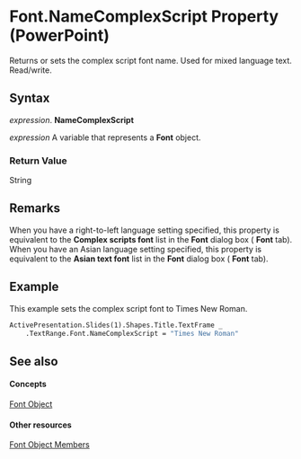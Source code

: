 
# Font.NameComplexScript Property (PowerPoint)

Returns or sets the complex script font name. Used for mixed language text. Read/write.


## Syntax

 _expression_. **NameComplexScript**

 _expression_ A variable that represents a **Font** object.


### Return Value

String


## Remarks

When you have a right-to-left language setting specified, this property is equivalent to the  **Complex scripts font** list in the **Font** dialog box ( **Font** tab). When you have an Asian language setting specified, this property is equivalent to the **Asian text font** list in the **Font** dialog box ( **Font** tab).


## Example

This example sets the complex script font to Times New Roman.


```vb
ActivePresentation.Slides(1).Shapes.Title.TextFrame _
    .TextRange.Font.NameComplexScript = "Times New Roman"
```


## See also


#### Concepts


[Font Object](ad62daaa-01a5-36cc-5451-e0da0134ac95.md)
#### Other resources


[Font Object Members](a2043117-2222-dad3-d73c-0e9d5591c9be.md)
